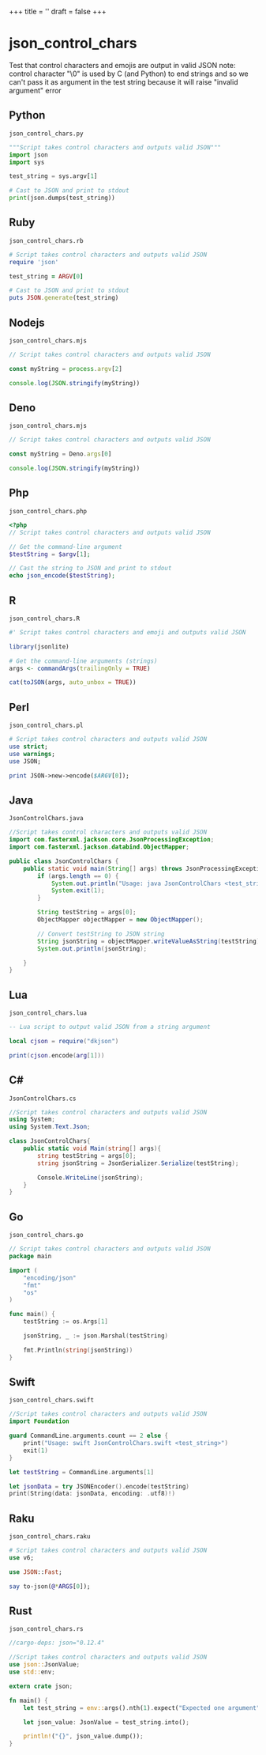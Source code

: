 +++
title = ''
draft = false
+++

# json_control_chars

Test that control characters and emojis are output in valid JSON
note: control character "\0" is used by C (and Python) to end strings and so we can't
pass it as argument in the test string because it will raise "invalid argument" error


## Python

`json_control_chars.py`

```python
"""Script takes control characters and outputs valid JSON"""
import json
import sys

test_string = sys.argv[1]

# Cast to JSON and print to stdout
print(json.dumps(test_string))
```

## Ruby

`json_control_chars.rb`

```ruby
# Script takes control characters and outputs valid JSON
require 'json'

test_string = ARGV[0]

# Cast to JSON and print to stdout
puts JSON.generate(test_string)
```

## Nodejs

`json_control_chars.mjs`

```javascript
// Script takes control characters and outputs valid JSON

const myString = process.argv[2]

console.log(JSON.stringify(myString))
```

## Deno

`json_control_chars.mjs`

```javascript
// Script takes control characters and outputs valid JSON

const myString = Deno.args[0]

console.log(JSON.stringify(myString))
```

## Php

`json_control_chars.php`

```php
<?php
// Script takes control characters and outputs valid JSON

// Get the command-line argument
$testString = $argv[1];

// Cast the string to JSON and print to stdout
echo json_encode($testString);
```

## R

`json_control_chars.R`

```r
#' Script takes control characters and emoji and outputs valid JSON

library(jsonlite)

# Get the command-line arguments (strings)
args <- commandArgs(trailingOnly = TRUE)

cat(toJSON(args, auto_unbox = TRUE))
```

## Perl

`json_control_chars.pl`

```perl
# Script takes control characters and outputs valid JSON
use strict;
use warnings;
use JSON;

print JSON->new->encode($ARGV[0]);
```

## Java

`JsonControlChars.java`

```java
//Script takes control characters and outputs valid JSON
import com.fasterxml.jackson.core.JsonProcessingException;
import com.fasterxml.jackson.databind.ObjectMapper;

public class JsonControlChars {
    public static void main(String[] args) throws JsonProcessingException{
        if (args.length == 0) {
            System.out.println("Usage: java JsonControlChars <test_string>");
            System.exit(1);
        }

        String testString = args[0];
        ObjectMapper objectMapper = new ObjectMapper();

        // Convert testString to JSON string
        String jsonString = objectMapper.writeValueAsString(testString);
        System.out.println(jsonString);

    }
}
```

## Lua

`json_control_chars.lua`

```lua
-- Lua script to output valid JSON from a string argument

local cjson = require("dkjson")

print(cjson.encode(arg[1]))
```

## C#

`JsonControlChars.cs`

```csharp
//Script takes control characters and outputs valid JSON
using System;
using System.Text.Json;

class JsonControlChars{
    public static void Main(string[] args){
        string testString = args[0];
        string jsonString = JsonSerializer.Serialize(testString);

        Console.WriteLine(jsonString);
    }
}
```

## Go

`json_control_chars.go`

```go
// Script takes control characters and outputs valid JSON
package main

import (
	"encoding/json"
	"fmt"
	"os"
)

func main() {
	testString := os.Args[1]

	jsonString, _ := json.Marshal(testString)

	fmt.Println(string(jsonString))
}
```

## Swift

`json_control_chars.swift`

```swift
//Script takes control characters and outputs valid JSON
import Foundation

guard CommandLine.arguments.count == 2 else {
    print("Usage: swift JsonControlChars.swift <test_string>")
    exit(1)
}

let testString = CommandLine.arguments[1]

let jsonData = try JSONEncoder().encode(testString)
print(String(data: jsonData, encoding: .utf8)!)
```

## Raku

`json_control_chars.raku`

```raku
# Script takes control characters and outputs valid JSON
use v6;

use JSON::Fast;

say to-json(@*ARGS[0]);
```

## Rust

`json_control_chars.rs`

```rust
//cargo-deps: json="0.12.4"

//Script takes control characters and outputs valid JSON
use json::JsonValue;
use std::env;

extern crate json;

fn main() {
    let test_string = env::args().nth(1).expect("Expected one argument");

    let json_value: JsonValue = test_string.into();

    println!("{}", json_value.dump());
}
```

